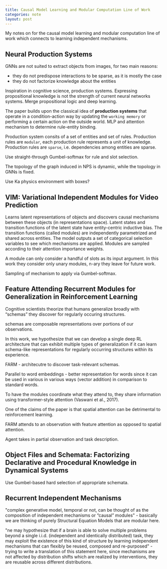 ```yaml
---
title: Causal Model Learning and Modular Computation Line of Work
categories: note
layout: post
---
```


My notes on for the causal model learning and modular computation line of work which connects to learning independent mechanisms.


## Neural Production Systems

GNNs are not suited to extract objects from images, for two main reasons:
* they do not predispose interactions to be sparse, as it is mostly the case
* they do not factorize knowledge about the entities

Inspiration in cognitive science, production systems.
Expressing propositional knowledge is not the strength of current neural networks systems.
Merge propositional logic and deep learning.

The paper builds upon the classical idea of **production systems** that operate in a condition-action way by updating the `working memory` or performing a certain action on the outside world.
MLP and attention mechanism to determine rule-entity binding.

Production system consits of a set of entities and set of rules.
Production rules are `modular`, each production rule represents a unit of knowledge.  
Production rules are `sparse`, i.e. dependencies among entities are sparse.

Use straight-through Gumbel-softmax for rule and slot selection.

The topology of the graph induced in NPS is dynamic, while the topology in GNNs is fixed.

Use Ka physics environment with boxes?


## VIM: Variational Independent Modules for Video Prediction

Learns latent representations of objects and discovers causal mechanisms between these objects (in representations space).
Latent states and transition functions of the latent state have entity-centric inductive bias. 
The transition functions (called modules) are independently parametrized and shared across entities.
The model outputs a set of categorical selection variables to see which mechanisms are applied.
Modules are sampled according to their attention importance weights.

A module can only consider a handful of slots as its input argument.
In this work they consider only unary modules, n-ary they leave for future work. 

Sampling of mechanism to apply via Gumbel-softmax.

## Feature Attending Recurrent Modules for Generalization in Reinforcement Learning

Cognitive scientists theorize that humans generalize broadly with “schemas” they discover for regularly occuring structures.

schemas are composable representations over portions of our observations.

In this work, we hypothesize that we can develop a single deep RL architecture that can exhibit multiple types of generalization if it can
learn schema-like representations for regularly occurring structures within its experience.

FARM - architecutre to discover task-relevant schemas.

Parallel to word embeddings - better representation for words since it can be used in various in various ways (vector addition) in comparison to standard words.

To have the modules coordinate what they attend to, they share information using transformer-style attention (Vaswani et al., 2017).

One of the claims of the paper is that spatial attention can be detrimental to reinforcement learning.

FARM attends to an observation with feature attention as opposed to spatial attention. 

Agent takes in partial observation and task description. 


## Object Files and Schemata: Factorizing Declarative and Procedural Knowledge in Dynamical Systems

Use Gumbel-based hard selection of appropriate schemata.


## Recurrent Independent Mechanisms

"complex generative model, temporal or not, can be thought of as the composition of
independent mechanisms or “causal” modules" - basically we are thinking of purely Structural Equation Models that are modular here.

"ne may hypothesize
that if a brain is able to solve multiple problems beyond a single i.i.d. (independent and identically
distributed) task, they may exploit the existence of this kind of structure by learning independent
mechanisms that can flexibly be reused, composed and re-purposed" - trying to write a translation of this statement here, since mechanisms are not affected by distribution shifts which are realized by interventions, they are reusable across different distributions.



